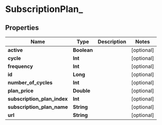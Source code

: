 
# SubscriptionPlan_

## Properties
Name | Type | Description | Notes
------------ | ------------- | ------------- | -------------
**active** | **Boolean** |  |  [optional]
**cycle** | **Int** |  |  [optional]
**frequency** | **Int** |  |  [optional]
**id** | **Long** |  |  [optional]
**number_of_cycles** | **Int** |  |  [optional]
**plan_price** | **Double** |  |  [optional]
**subscription_plan_index** | **Int** |  |  [optional]
**subscription_plan_name** | **String** |  |  [optional]
**url** | **String** |  |  [optional]



